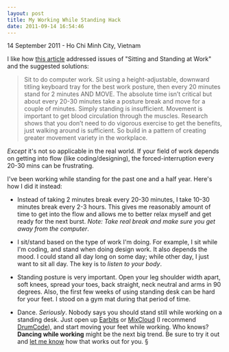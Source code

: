 ```yaml
---
layout: post
title: My Working While Standing Hack
date: 2011-09-14 16:54:46
---
```

<p class="meta">14 September 2011 - Ho Chi Minh City, Vietnam</p>

I like how [this article](http://ergo.human.cornell.edu/CUESitStand.html) addressed issues of "Sitting and Standing at Work" and the suggested solutions:

> Sit to do computer work. Sit using a height-adjustable, downward titling keyboard tray for the best work posture, then every 20 minutes stand for 2 minutes AND MOVE. The absolute time isn’t critical but about every 20-30 minutes take a posture break and move for a couple of minutes.  Simply standing is insufficient. Movement is important to get blood circulation through the muscles. Research shows that you don’t need to do vigorous exercise to get the benefits, just walking around is sufficient. So build in a pattern of creating greater movement variety in the workplace.

*Except* it's not so applicable in the real world. If your field of work depends on getting into flow (like coding/designing), the forced-interruption every 20-30 mins can be frustrating.

I've been working while standing for the past one and a half year. Here's how I did it instead:

- Instead of taking 2 minutes break every 20-30 minutes, I take 10-30 minutes break every 2-3 hours. This gives me reasonably amount of time to get into the flow and allows me to better relax myself and get ready for the next burst. *Note: Take real break and make sure you get away from the computer*.

- I sit/stand based on the type of work I'm doing. For example, I sit while I'm coding, and stand when doing design work. It also depends the mood. I could stand all day long on some day; while other day, I just want to sit all day. The key is to *listen to your body*.

- Standing posture is very important. Open your leg shoulder width apart, soft knees, spread your toes, back straight, neck neutral and arms in 90 degrees. Also, the first few weeks of using standing desk can be hard for your feet. I stood on a gym mat during that period of time. 

- Dance. *Seriously*. Nobody says you should stand still while working on a standing desk. Just open up [Earbits](http://earbits.com) or [MixCloud](http://mixcloud.com) (I recommend [DrumCode](http://www.drumcode.se/)), and start moving your feet while working. Who knows? **Dancing while working** might be the next big trend. Be sure to try it out and [let me know](mailto:lim@chengsoon.com) how that works out for you. &sect;